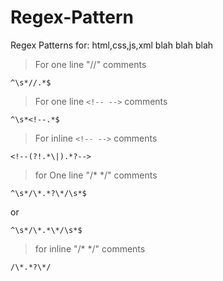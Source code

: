# Regex-Pattern
Regex Patterns for: html,css,js,xml blah blah blah

> For one line "//" comments
```regex
^\s*//.*$
```

> For one line ```<!-- -->``` comments
```regex
^\s*<!--.*$
```

> For inline ```<!-- -->``` comments 

```regex
<!--(?!.*\|).*?-->
```

> for One line "/* */" comments
```
^\s*/\*.*?\*/\s*$
```
or
```
^\s*/\*.*\*/\s*$
```

> for inline "/* */" comments

```
/\*.*?\*/
```

